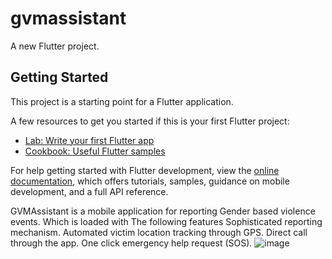 # gvmassistant

A new Flutter project.

## Getting Started

This project is a starting point for a Flutter application.

A few resources to get you started if this is your first Flutter project:

- [Lab: Write your first Flutter app](https://docs.flutter.dev/get-started/codelab)
- [Cookbook: Useful Flutter samples](https://docs.flutter.dev/cookbook)

For help getting started with Flutter development, view the
[online documentation](https://docs.flutter.dev/), which offers tutorials,
samples, guidance on mobile development, and a full API reference.

GVMAssistant is a mobile application for reporting
Gender based violence events. Which is loaded with
The following features
Sophisticated reporting mechanism.
Automated victim location tracking through GPS.
Direct call through the app.
One click emergency help request (SOS).
![image](https://github.com/spectre720/GVMAssistant/assets/106701017/169d5265-300c-4c0b-89b4-3140334d4850)

